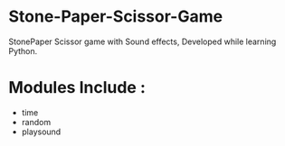 # Stone-Paper-Scissor-Game
StonePaper Scissor game with Sound effects, Developed while learning Python.

# Modules Include : 
 - time
 - random
 - playsound
 

